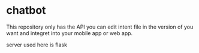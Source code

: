 # chatbot
This repository only has the API you can edit intent  file in the version of you want and integret into your mobile app or web app.

server used here is flask

